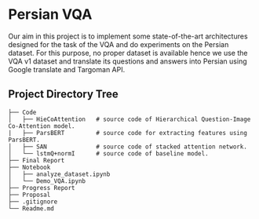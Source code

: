 # Persian VQA
Our aim in this project is to implement some state-of-the-art architectures designed for the task of the VQA and do experiments on the Persian dataset. For this purpose, no proper dataset is available hence we use the VQA v1 dataset and translate its questions and answers into Persian using Google translate and Targoman API.

## Project Directory Tree
```
├── Code 
│   ├── HieCoAttention   # source code of Hierarchical Question-Image Co-Attention model.
|   ├── ParsBERT         # source code for extracting features using ParsBERT.
│   ├── SAN              # source code of stacked attention network.
│   └── lstmQ+normI      # source code of baseline model.
├── Final Report 
├── Notebook 
│   ├── analyze_dataset.ipynb
│   └── Demo_VQA.ipynb
├── Progress Report
├── Proposal
├── .gitignore
└── Readme.md
```

